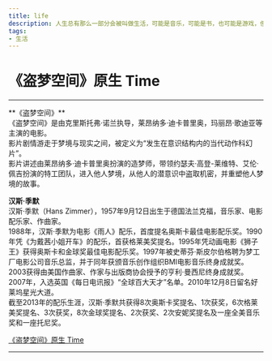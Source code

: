 ```yaml
---
title: life
description: 人生总有那么一部分会被叫做生活，可能是音乐，可能是书，也可能是游戏，但它们都有收藏的价值.
tags:
- 生活
---
```


# 《盗梦空间》原生 Time
<hr>
**《盗梦空间》**<br>
《盗梦空间》是由克里斯托弗·诺兰执导，莱昂纳多·迪卡普里奥，玛丽昂·歌迪亚等主演的电影。<br>
影片剧情游走于梦境与现实之间，被定义为“发生在意识结构内的当代动作科幻片”。<br>
影片讲述由莱昂纳多·迪卡普里奥扮演的造梦师，带领约瑟夫·高登-莱维特、艾伦·佩吉扮演的特工团队，进入他人梦境，从他人的潜意识中盗取机密，并重塑他人梦境的故事。<br>

**汉斯·季默**<br>
汉斯·季默（Hans Zimmer），1957年9月12日出生于德国法兰克福，音乐家、电影配乐家、作曲家。<br>
1988年，汉斯·季默为电影《雨人》配乐，首度提名奥斯卡最佳电影配乐奖。1990年凭《为戴茜小姐开车》的配乐，首获格莱美奖提名。1995年凭动画电影《狮子王》获得奥斯卡和金球奖最佳电影配乐奖。1997年被史蒂芬·斯皮尔伯格聘为梦工厂电影公司音乐总监，并于同年获颁音乐创作组织BMI电影音乐终身成就奖。2003获得由美国作曲家、作家与出版商协会授予的亨利·曼西尼终身成就奖。2007年，入选英国《每日电讯报》“全球百大天才”名单。2010年12月8日留名好莱坞星光大道。<br>
截至2013年的配乐生涯，汉斯·季默共获得8次奥斯卡奖提名、1次获奖，6次格莱美奖提名、3次获奖，8次金球奖提名、2次获奖、2次安妮奖提名及一座全美音乐奖和一座托尼奖。<br>

[《盗梦空间》原生 Time](https://www.bilibili.com/video/BV11t411b7Dh)

***

# 



